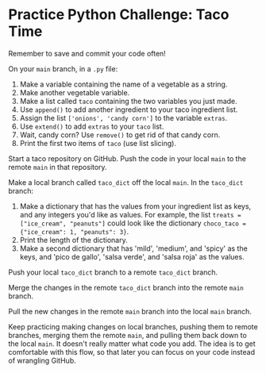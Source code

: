 # Practice Python Challenge: Taco Time

Remember to save and commit your code often!

On your `main` branch, in a `.py` file:
1. Make a variable containing the name of a vegetable as a string. 
1. Make another vegetable variable.
1. Make a list called `taco` containing the two variables you just made.
1. Use `append()` to add another ingredient to your taco ingredient list.
1. Assign the list `['onions', 'candy corn']` to the variable `extras`.
1. Use `extend()` to add `extras` to your `taco` list.
1. Wait, candy corn? Use `remove()` to get rid of that candy corn.
1. Print the first two items of `taco` (use list slicing).

Start a taco repository on GitHub. Push the code in your local `main` to the remote `main` in that repository.


Make a local branch called `taco_dict` off the local `main`. In the `taco_dict` branch:
1. Make a dictionary that has the values from your ingredient list as keys, and any integers you'd like as values. For example, the list `treats = ["ice_cream", "peanuts"]` could look like the dictionary `choco_taco = {"ice_cream": 1, "peanuts": 3}`.
1. Print the length of the dictionary.
1. Make a second dictionary that has 'mild', 'medium', and 'spicy' as the keys, and 'pico de gallo', 'salsa verde', and 'salsa roja' as the values.

Push your local `taco_dict` branch to a remote `taco_dict` branch. 

Merge the changes in the remote `taco_dict` branch into the remote `main` branch.

Pull the new changes in the remote `main` branch into the local `main` branch.

Keep practicing making changes on local branches, pushing them to remote branches, merging them the remote `main`, and pulling them back down to the local `main`. It doesn't really matter what code you add. The idea is to get comfortable with this flow, so that later you can focus on your code instead of wrangling GitHub.